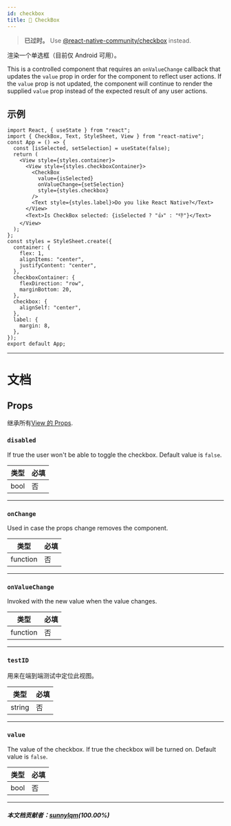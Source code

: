 ```yaml
---
id: checkbox
title: 🚧 CheckBox
---
```


> **已过时。** Use [@react-native-community/checkbox](https://github.com/react-native-community/react-native-checkbox) instead.

渲染一个单选框（目前仅 Android 可用）。

This is a controlled component that requires an `onValueChange` callback that updates the `value` prop in order for the component to reflect user actions. If the `value` prop is not updated, the component will continue to render the supplied `value` prop instead of the expected result of any user actions.

## 示例

```SnackPlayer name=CheckBox%20Component%20Example&supportedPlatforms=android,web
import React, { useState } from "react";
import { CheckBox, Text, StyleSheet, View } from "react-native";
const App = () => {
  const [isSelected, setSelection] = useState(false);
  return (
    <View style={styles.container}>
      <View style={styles.checkboxContainer}>
        <CheckBox
          value={isSelected}
          onValueChange={setSelection}
          style={styles.checkbox}
        />
        <Text style={styles.label}>Do you like React Native?</Text>
      </View>
      <Text>Is CheckBox selected: {isSelected ? "👍" : "👎"}</Text>
    </View>
  );
};
const styles = StyleSheet.create({
  container: {
    flex: 1,
    alignItems: "center",
    justifyContent: "center",
  },
  checkboxContainer: {
    flexDirection: "row",
    marginBottom: 20,
  },
  checkbox: {
    alignSelf: "center",
  },
  label: {
    margin: 8,
  },
});
export default App;
```

---

# 文档

## Props

继承所有[View 的 Props](view#props).

### `disabled`

If true the user won't be able to toggle the checkbox. Default value is `false`.

| 类型 | 必填 |
| ---- | ---- |
| bool | 否   |

---

### `onChange`

Used in case the props change removes the component.

| 类型     | 必填 |
| -------- | ---- |
| function | 否   |

---

### `onValueChange`

Invoked with the new value when the value changes.

| 类型     | 必填 |
| -------- | ---- |
| function | 否   |

---

### `testID`

用来在端到端测试中定位此视图。

| 类型   | 必填 |
| ------ | ---- |
| string | 否   |

---

### `value`

The value of the checkbox. If true the checkbox will be turned on. Default value is `false`.

| 类型 | 必填 |
| ---- | ---- |
| bool | 否   |

---

##### 本文档贡献者：[sunnylqm](https://github.com/search?q=sunnylqm&type=Users)(100.00%)
